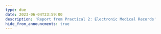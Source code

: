 ```yaml
---
type: due
date: 2023-06-04T23:59:00
description: 'Report from Practical 2: Electronic Medical Records'
hide_from_announcments: true
---
```

